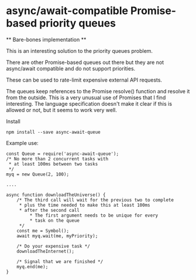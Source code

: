# async/await-compatible Promise-based priority queues

** Bare-bones implementation **

This is an interesting solution to the priority queues problem.

There are other Promise-based queues out there but they are not async/await compatible and do not support priorities.

These can be used to rate-limit expensive external API requests.

The queues keep references to the Promise resolve() function and resolve it from the outside.
This is a very unusual use of Promises that I find interesting.
The language specification doesn't make it clear if this is allowed or not, but it seems to work very well.

Install

`npm install --save async-await-queue`

Example use:

```
const Queue = require('async-await-queue');
/* No more than 2 concurrent tasks with
 * at least 100ms between two tasks
 */
myq = new Queue(2, 100);

....

async function downloadTheUniverse() {
	/* The third call will wait for the previous two to complete
	 * plus the time needed to make this at least 100ms
	 * after the second call
         * The first argument needs to be unique for every
         * task on the queue
	 */
	const me = Symbol();
	await myq.wait(me, myPriority);

	/* Do your expensive task */
	downloadTheInternet();

	/* Signal that we are finished */
	myq.end(me);
}
```
